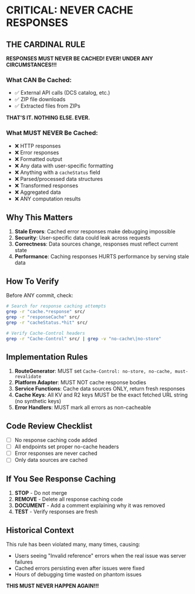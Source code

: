 # CRITICAL: NEVER CACHE RESPONSES

## THE CARDINAL RULE

**RESPONSES MUST NEVER BE CACHED! EVER! UNDER ANY CIRCUMSTANCES!!!**

### What CAN Be Cached:

- ✅ External API calls (DCS catalog, etc.)
- ✅ ZIP file downloads
- ✅ Extracted files from ZIPs

**THAT'S IT. NOTHING ELSE. EVER.**

### What MUST NEVER Be Cached:

- ❌ HTTP responses
- ❌ Error responses
- ❌ Formatted output
- ❌ Any data with user-specific formatting
- ❌ Anything with a `cacheStatus` field
- ❌ Parsed/processed data structures
- ❌ Transformed responses
- ❌ Aggregated data
- ❌ ANY computation results

## Why This Matters

1. **Stale Errors**: Cached error responses make debugging impossible
2. **Security**: User-specific data could leak across requests
3. **Correctness**: Data sources change, responses must reflect current state
4. **Performance**: Caching responses HURTS performance by serving stale data

## How To Verify

Before ANY commit, check:

```bash
# Search for response caching attempts
grep -r "cache.*response" src/
grep -r "responseCache" src/
grep -r "cacheStatus.*hit" src/

# Verify Cache-Control headers
grep -r "Cache-Control" src/ | grep -v "no-cache\|no-store"
```

## Implementation Rules

1. **RouteGenerator**: MUST set `Cache-Control: no-store, no-cache, must-revalidate`
2. **Platform Adapter**: MUST NOT cache response bodies
3. **Service Functions**: Cache data sources ONLY, return fresh responses
4. **Cache Keys**: All KV and R2 keys MUST be the exact fetched URL string (no synthetic keys)
5. **Error Handlers**: MUST mark all errors as non-cacheable

## Code Review Checklist

- [ ] No response caching code added
- [ ] All endpoints set proper no-cache headers
- [ ] Error responses are never cached
- [ ] Only data sources are cached

## If You See Response Caching

1. **STOP** - Do not merge
2. **REMOVE** - Delete all response caching code
3. **DOCUMENT** - Add a comment explaining why it was removed
4. **TEST** - Verify responses are fresh

## Historical Context

This rule has been violated many, many times, causing:

- Users seeing "Invalid reference" errors when the real issue was server failures
- Cached errors persisting even after issues were fixed
- Hours of debugging time wasted on phantom issues

**THIS MUST NEVER HAPPEN AGAIN!!!**
